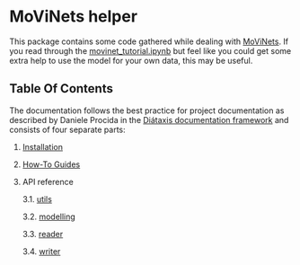 # MoViNets helper

This package contains some code gathered while dealing with [MoViNets](https://github.com/tensorflow/models/tree/master/official/projects/movinet).
If you read through the [movinet_tutorial.ipynb](https://colab.research.google.com/github/tensorflow/models/blob/master/official/projects/movinet/tools/plot_movinet_video_stream_predictions.ipynb) but feel like you could get some extra help to use the model for your own data, this may be useful.

## Table Of Contents

The documentation follows the best practice for
project documentation as described by Daniele Procida
in the [Diátaxis documentation framework](https://diataxis.fr/)
and consists of four separate parts:

1. [Installation](installation.md)

2. [How-To Guides](how-to-guides.md)

3. API reference

    3.1. [utils](utils.md)

    3.2. [modelling](modelling.md)

    3.3. [reader](reader.md)

    3.4. [writer](writer.md)
